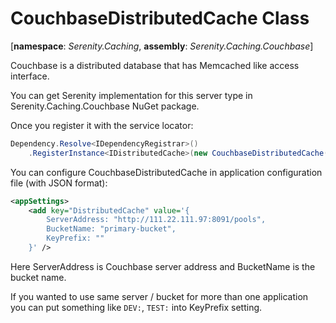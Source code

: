 # CouchbaseDistributedCache Class

[**namespace**: *Serenity.Caching*, **assembly**: *Serenity.Caching.Couchbase*]

Couchbase is a distributed database that has Memcached like access interface.

You can get Serenity implementation for this server type in Serenity.Caching.Couchbase NuGet package.

Once you register it with the service locator:

```cs
Dependency.Resolve<IDependencyRegistrar>()
    .RegisterInstance<IDistributedCache>(new CouchbaseDistributedCache())
```

You can configure CouchbaseDistributedCache in application configuration file (with JSON format):

```xml
<appSettings>
    <add key="DistributedCache" value='{
        ServerAddress: "http://111.22.111.97:8091/pools",
        BucketName: "primary-bucket",
        KeyPrefix: ""
    }' />
```

Here ServerAddress is Couchbase server address and BucketName is the bucket name.

If you wanted to use same server / bucket for more than one application you can put something like `DEV:`, `TEST:` into KeyPrefix setting.
